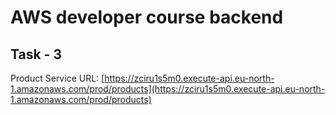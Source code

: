 #  AWS developer course backend

## Task - 3
Product Service URL: [https://zciru1s5m0.execute-api.eu-north-1.amazonaws.com/prod/products](https://zciru1s5m0.execute-api.eu-north-1.amazonaws.com/prod/products)